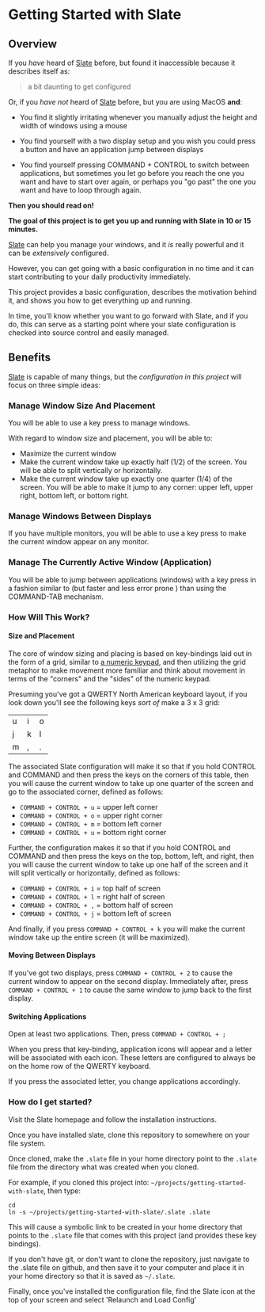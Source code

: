 # Getting Started with Slate

## Overview

If you *have* heard of [Slate](https://github.com/jigish/slate)
before, but found it inaccessible because it describes itself as:

> a bit daunting to get configured

Or, if you *have not* heard of [Slate](https://github.com/jigish/slate)
before, but you are using MacOS **and**:

* You find it slightly irritating whenever you manually adjust the
  height and width of windows using a mouse

* You find yourself with a two display setup and you wish you could
  press a button and have an application jump between displays

* You find yourself pressing COMMAND + CONTROL to switch between
  applications, but sometimes you let go before you reach the one you
  want and have to start over again, or perhaps you "go past" the one
  you want and have to loop through again.

**Then you should read on!**

**The goal of this project is to get you up and running with Slate in 10
or 15 minutes.**

[Slate](https://github.com/jigish/slate) can help you manage your
windows, and it *is* really powerful and it can be *extensively*
configured.

However, you can get going with a basic configuration in no time and
it can start contributing to your daily productivity immediately.

This project provides a basic configuration, describes the motivation
behind it, and shows you how to get everything up and running.

In time, you'll know whether you want to go forward with Slate, and if
you do, this can serve as a starting point where your slate
configuration is checked into source control and easily managed.

## Benefits

[Slate](https://github.com/jigish/slate) is capable of many things,
but the *configuration in this project* will focus on three simple
ideas:

### Manage Window Size And Placement

You will be able to use a key press to manage windows.

With regard to window size and placement, you will be able to:

* Maximize the current window
* Make the current window take up exactly half (1/2) of the screen.
  You will be able to split vertically or horizontally.
* Make the current window take up exactly one quarter (1/4) of the
  screen. You will be able to make it jump to any corner: upper left,
  upper right, bottom left, or bottom right.

### Manage Windows Between Displays

If you have multiple monitors, you will be able to use a key press to
make the current window appear on any monitor.

### Manage The Currently Active Window (Application)

You will be able to jump between applications (windows) with a key
press in a fashion similar to (but faster and less error prone ) than
using the COMMAND-TAB mechanism.

### How Will This Work?

#### Size and Placement

The core of window sizing and placing is based on key-bindings laid
out in the form of a grid, similar to
[a numeric keypad](http://en.wikipedia.org/wiki/Numeric_keypad), and
then utilizing the grid metaphor to make movement more familiar and
think about movement in terms of the "corners" and the "sides" of the
numeric keypad.

Presuming you've got a QWERTY North American keyboard layout, if you
look down you'll see the following keys *sort of* make a 3 x 3 grid:

<table>
  <tr>
    <td>
      u
    </td>
    <td>
      i
    </td>
    <td>
      o
    </td>
  </tr>
    <tr>
    <td>
      j
    </td>
    <td>
      k
    </td>
    <td>
      l
    </td>
  </tr>
    <tr>
    <td>
      m
    </td>
    <td>
      ,
    </td>
    <td>
      .
    </td>
  </tr>
</table>

The associated Slate configuration will make it so that if you hold
CONTROL and COMMAND and then press the keys on the corners of this
table, then you will cause the current window to take up one quarter
of the screen and go to the associated corner, defined as follows:

* ```COMMAND + CONTROL + u``` = upper left corner
* ```COMMAND + CONTROL + o``` = upper right corner
* ```COMMAND + CONTROL + m``` = bottom left corner
* ```COMMAND + CONTROL + u``` = bottom right corner

Further, the configuration makes it so that if you hold CONTROL and
COMMAND and then press the keys on the top, bottom, left, and right,
then you will cause the current window to take up one half of the
screen and it will split vertically or horizontally, defined as
follows:

* ```COMMAND + CONTROL + i``` = top half of screen
* ```COMMAND + CONTROL + l``` = right half of screen
* ```COMMAND + CONTROL + ,``` = bottom half of screen
* ```COMMAND + CONTROL + j``` = bottom left of screen

And finally, if you press ```COMMAND + CONTROL + k``` you will make
the current window take up the entire screen (it will be maximized).

#### Moving Between Displays

If you've got two displays, press ```COMMAND + CONTROL + 2``` to cause
the current window to appear on the second display. Immediately after,
press ```COMMAND + CONTROL + 1``` to cause the same window to jump
back to the first display.

#### Switching Applications

Open at least two applications. Then, press ```COMMAND + CONTROL + ;```

When you press that key-binding, application icons will appear and a
letter will be associated with each icon. These letters are configured
to always be on the home row of the QWERTY keyboard.

If you press the associated letter, you change applications accordingly.

### How do I get started?

Visit the Slate homepage and follow the installation instructions.

Once you have installed slate, clone this repository to somewhere on
your file system.

Once cloned, make the `.slate` file in your home directory point to
the `.slate` file from the directory what was created when you cloned.

For example, if you cloned this project into:
`~/projects/getting-started-with-slate`, then type:

```
cd
ln -s ~/projects/getting-started-with-slate/.slate .slate
```

This will cause a symbolic link to be created in your home directory
that points to the `.slate` file that comes with this project (and
provides these key bindings).

If you don't have git, or don't want to clone the repository, just
navigate to the .slate file on github, and then save it to your
computer and place it in your home directory so that it is saved as
`~/.slate`.

Finally, once you've installed the configuration file, find the Slate
icon at the top of your screen and select 'Relaunch and Load Config'
